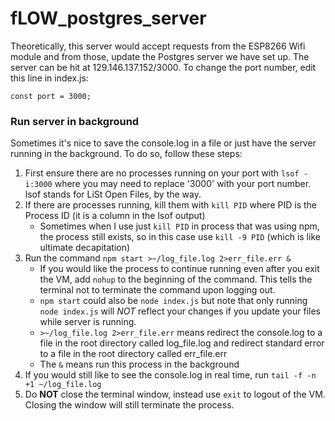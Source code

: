 # fLOW_postgres_server

Theoretically, this server would accept requests from the ESP8266 Wifi module and from those, update the Postgres server we have set up.
The server can be hit at 129.146.137.152/3000. To change the port number, edit this line in index.js:

`const port = 3000;`

### Run server in background

Sometimes it's nice to save the console.log in a file or just have the server running in the background. To do so, follow these steps:

1. First ensure there are no processes running on your port with `lsof -i:3000` where you may need to replace '3000' with your port number. lsof stands for LiSt Open Files, by the way. 
2. If there are processes running, kill them with `kill PID` where PID is the Process ID (it is a column in the lsof output)
    * Sometimes when I use just `kill PID` in process that was using npm, the process still exists, so in this case use `kill -9 PID` (which is like ultimate decapitation)
3. Run the command `npm start >~/log_file.log 2>err_file.err &`
    * If you would like the process to continue running even after you exit the VM, add `nohup` to the beginning of the command. This tells the terminal not to terminate the command upon logging out.
    * `npm start` could also be `node index.js` but note that only running `node index.js` will *NOT* reflect your changes if you update your files while server is running. 
    * `>~/log_file.log 2>err_file.err` means redirect the console.log to a file in the root directory called log_file.log and redirect standard error to a file in the root directory called err_file.err
    * The `&` means run this process in the background
4. If you would still like to see the console.log in real time, run `tail -f -n +1 ~/log_file.log`
5. Do **NOT** close the terminal window, instead use `exit` to logout of the VM. Closing the window will still terminate the process.
